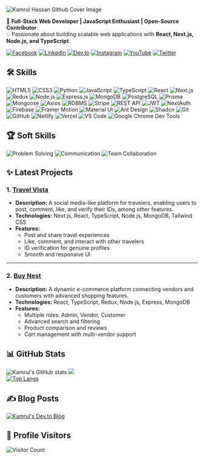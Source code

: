 <img src="https://i.ibb.co/3Y8BXjbr/Black-and-Purple-Gradient-Neon-Futuristic-Technology-Linked-In-Banner.png" alt="Kamrul Hassan Github Cover Image">

🚀 **Full-Stack Web Developer | JavaScript Enthusiast | Open-Source Contributor**  
💡 Passionate about building scalable web applications with **React, Next.js, Node.js, and TypeScript**.

[![Facebook](https://img.shields.io/badge/Facebook-1877F2?style=for-the-badge&logo=facebook&logoColor=white)](https://www.facebook.com/KamrulScripts)
[![LinkedIn](https://img.shields.io/badge/LinkedIn-0A66C2?style=for-the-badge&logo=linkedin&logoColor=white)](https://www.linkedin.com/in/kamrul-hassan-8661a5288/)
[![Dev.to](https://img.shields.io/badge/Dev.to-0A0A0A?style=for-the-badge&logo=dev.to&logoColor=white)](https://dev.to/kamrulthedev)
[![Instagram](https://img.shields.io/badge/Instagram-E4405F?style=for-the-badge&logo=instagram&logoColor=white)](https://www.instagram.com/kamrulscripts/)
[![YouTube](https://img.shields.io/badge/YouTube-FF0000?style=for-the-badge&logo=youtube&logoColor=white)](https://www.youtube.com/@KamrulHasan-ue7xo)
[![Twitter](https://img.shields.io/badge/Twitter-1DA1F2?style=for-the-badge&logo=twitter&logoColor=white)](https://x.com/kamrulhassan68)


## 🛠️ Skills

![HTML5](https://img.shields.io/badge/HTML5-E34F26?style=for-the-badge&logo=html5&logoColor=white)
![CSS3](https://img.shields.io/badge/CSS3-1572B6?style=for-the-badge&logo=css3&logoColor=white)
![Python](https://img.shields.io/badge/Python-3670A0?style=for-the-badge&logo=python&logoColor=ffdd54)
![JavaScript](https://img.shields.io/badge/JavaScript-F7DF1E?style=for-the-badge&logo=javascript&logoColor=black)
![TypeScript](https://img.shields.io/badge/TypeScript-007ACC?style=for-the-badge&logo=typescript&logoColor=white)
![React](https://img.shields.io/badge/React-20232A?style=for-the-badge&logo=react&logoColor=61DAFB)
![Next.js](https://img.shields.io/badge/Next.js-000000?style=for-the-badge&logo=nextdotjs&logoColor=white)
![Redux](https://img.shields.io/badge/Redux-764ABC?style=for-the-badge&logo=redux&logoColor=white)
![Node.js](https://img.shields.io/badge/Node.js-339933?style=for-the-badge&logo=nodedotjs&logoColor=white)
![Express.js](https://img.shields.io/badge/Express.js-000000?style=for-the-badge&logo=express&logoColor=white)
![MongoDB](https://img.shields.io/badge/MongoDB-47A248?style=for-the-badge&logo=mongodb&logoColor=white)
![PostgreSQL](https://img.shields.io/badge/PostgreSQL-336791?style=for-the-badge&logo=postgresql&logoColor=white)
![Prisma](https://img.shields.io/badge/Prisma-2D3748?style=for-the-badge&logo=prisma&logoColor=white)
![Mongoose](https://img.shields.io/badge/Mongoose-880000?style=for-the-badge&logo=mongoose&logoColor=white)
![Axios](https://img.shields.io/badge/Axios-5A29E4?style=for-the-badge&logo=axios&logoColor=white)
![RDBMS](https://img.shields.io/badge/RDBMS-4479A1?style=for-the-badge&logo=mysql&logoColor=white)
![Stripe](https://img.shields.io/badge/Stripe-008CDD?style=for-the-badge&logo=stripe&logoColor=white)
![REST API](https://img.shields.io/badge/REST_API-02569B?style=for-the-badge&logo=api&logoColor=white)
![JWT](https://img.shields.io/badge/JWT-000000?style=for-the-badge&logo=jsonwebtokens&logoColor=white)
![NextAuth](https://img.shields.io/badge/NextAuth-000000?style=for-the-badge&logo=next.js&logoColor=white)
![Firebase](https://img.shields.io/badge/Firebase-FFCA28?style=for-the-badge&logo=firebase&logoColor=black)
![Framer Motion](https://img.shields.io/badge/Framer_Motion-0055FF?style=for-the-badge&logo=framer&logoColor=white)
![Material UI](https://img.shields.io/badge/Material_UI-0081CB?style=for-the-badge&logo=mui&logoColor=white)
![Ant Design](https://img.shields.io/badge/Ant_Design-0170FE?style=for-the-badge&logo=antdesign&logoColor=white)
![Shadcn](https://img.shields.io/badge/Shadcn-000000?style=for-the-badge&logo=tailwindcss&logoColor=white)
![Git](https://img.shields.io/badge/Git-F05032?style=for-the-badge&logo=git&logoColor=white)
![GitHub](https://img.shields.io/badge/GitHub-181717?style=for-the-badge&logo=github&logoColor=white)
![Netlify](https://img.shields.io/badge/Netlify-00C7B7?style=for-the-badge&logo=netlify&logoColor=white)
![Vercel](https://img.shields.io/badge/Vercel-000000?style=for-the-badge&logo=vercel&logoColor=white)
![VS Code](https://img.shields.io/badge/VS_Code-007ACC?style=for-the-badge&logo=visualstudiocode&logoColor=white)
![Google Chrome Dev Tools](https://img.shields.io/badge/Chrome_Dev_Tools-F4B400?style=for-the-badge&logo=googlechrome&logoColor=white)

## 🏆 Soft Skills
![Problem Solving](https://img.shields.io/badge/Problem_Solving-4CAF50?style=for-the-badge&logo=thinkpad&logoColor=white)
![Communication](https://img.shields.io/badge/Communication-FFC107?style=for-the-badge&logo=wechat&logoColor=white)
![Team Collaboration](https://img.shields.io/badge/Team_Collaboration-8E44AD?style=for-the-badge&logo=teams&logoColor=white)



## ✨ Latest Projects

### 1. [Travel Vista](https://travel-vista-new-version.vercel.app/)
- **Description:** A social media-like platform for travelers, enabling users to post, comment, like, and verify their IDs, among other features.
- **Technologies:** Next.js, React, TypeScript, Node.js, MongoDB, Tailwind CSS
- **Features:** 
  - Post and share travel experiences
  - Like, comment, and interact with other travelers
  - ID verification for genuine profiles
  - Smooth and responsive UI


---

### 2. [Buy Nest](https://buy-nest-delta.vercel.app/)
- **Description:** A dynamic e-commerce platform connecting vendors and customers with advanced shopping features.
- **Technologies:** React, TypeScript, Redux, Node.js, Express, MongoDB
- **Features:** 
  - Multiple roles: Admin, Vendor, Customer
  - Advanced search and filtering
  - Product comparison and reviews
  - Cart management with multi-vendor support


## 📊 GitHub Stats
![Kamrul's GitHub stats](https://github-readme-stats.vercel.app/api?username=kamrulthedev&show_icons=true&theme=radical)
![](https://github-readme-streak-stats.herokuapp.com/?user=kamrulthedev&theme=nightowl&hide_border=false)<br/>
[![Top Langs](https://github-readme-stats.vercel.app/api/top-langs/?username=kamrulthedev&layout=compact&theme=radical)](https://github.com/anuraghazra/github-readme-stats)


## ✍️ Blog Posts
[![Kamrul's Dev.to Blog](https://img.shields.io/badge/Dev.to-Blog-0A0A0A?style=for-the-badge&logo=dev.to&logoColor=white)](https://dev.to/kamrulthedev)



## 👀 Profile Visitors
![Visitor Count](https://komarev.com/ghpvc/?username=kamrulthedev&color=blue)

